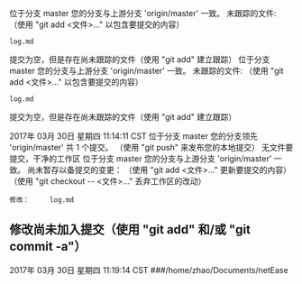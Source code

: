 位于分支 master
您的分支与上游分支 'origin/master' 一致。
未跟踪的文件:
  （使用 "git add <文件>..." 以包含要提交的内容）

	log.md

提交为空，但是存在尚未跟踪的文件（使用 "git add" 建立跟踪）
位于分支 master
您的分支与上游分支 'origin/master' 一致。
未跟踪的文件:
  （使用 "git add <文件>..." 以包含要提交的内容）

	log.md

提交为空，但是存在尚未跟踪的文件（使用 "git add" 建立跟踪）

2017年 03月 30日 星期四 11:14:11 CST
位于分支 master
您的分支领先 'origin/master' 共 1 个提交。
  （使用 "git push" 来发布您的本地提交）
无文件要提交，干净的工作区
位于分支 master
您的分支与上游分支 'origin/master' 一致。
尚未暂存以备提交的变更：
  （使用 "git add <文件>..." 更新要提交的内容）
  （使用 "git checkout -- <文件>..." 丢弃工作区的改动）

	修改：     log.md

修改尚未加入提交（使用 "git add" 和/或 "git commit -a"）
---------

2017年 03月 30日 星期四 11:19:14 CST
###/home/zhao/Documents/netEase
